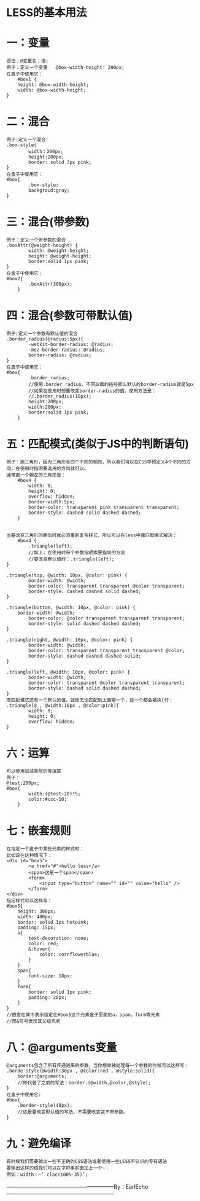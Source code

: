 # LESS的基本用法
# 一：变量
    语法：@变量名：值;
    例子：定义一个变量   @box-width-height: 200px;
    在盒子中使用它：
        #box1 {
	    height: @box-width-height;
	    width: @box-width-height;
	}

# 二：混合
    例子:定义一个混合:
	.box-style{
            width：200px;
            height:200px;
            border: solid 3px pink;
	}
    在盒子中使用它：
	#box{
            .box-style;
            backgroud:gray;
	}

# 三：混合(带参数)
    例子：定义一个带参数的混合
	.boxAttr(@weight-height) {
            width: @weight-height;
            height: @weight-height;
            border:solid 1px pink;
	}
    在盒子中使用它：
	#box2{
            .boxAttr(300px);
        }
    
# 四：混合(参数可带默认值)
    例子:定义一个参数有默认值的混合
	.border_radius(@radius:5px){
            -webkit-border-radius: @radius;
            -moz-border-radius: @radius;
            border-radius: @radius;
	}
    在盒子中使用它：
	#box{
            .border_radius;
            //使用.border_radius，不带后面的括号那么默认的border-radius就是5px
            //如果在使用时想要改变border-radius的值，使用方法是：
            //.border_radius(10px);
            height:200px;
            width:200px;
            border:solid 1px pink;
        }
# 五：匹配模式(类似于JS中的判断语句)
    例子：画三角形，因为三角形有四个不同的朝向，所以我们可以在CSS中预定义4个不同的方向，在使用时指明要选用的方向就可以。
    通常画一个朝左的三角形是：
        #box4 {
            width: 0;
            height: 0;
            overflow: hidden;
            border-width:5px;
            border-color: transparent pink transparent transparent;
            border-style: dashed solid dashed dashed;
        }
	
	
    当要改变三角形的朝向时就必须重新复写样式，所以可以在less中庸匹配模式解决：
        #box4 {
            .triangle(left);
            //如上，在使用时带个参数指明索要指向的方向
            //要改变默认值时：.triangle(left);
	}

	.triangle(top, @width: 10px, @color: pink) {
            border-width: @width;
            border-color: transparent transparent @color transparent;
            border-style: dashed dashed solid dashed;
	}
	
	.triangle(bottom, @width: 10px, @color: pink) {
	    border-width: @width;
            border-color: @color transparent transparent transparent;
            border-style: solid dashed dashed dashed;
	}
	
	.triangle(right, @width: 10px, @color: pink) {
            border-width: @width;
            border-color: transparent transparent transparent @color;
            border-style: dashed dashed dashed solid;
	}
	
	.triangle(left, @width: 10px, @color: pink) {
            border-width: @width;
            border-color: transparent @color transparent transparent;
            border-style: dashed solid dashed dashed;
	}
    而匹配模式还有一个默认的值，就是无论匹配到上面哪一个，这一个都会被执{行：
	.triangle(@_, @width:10px , @color:pink){
            width: 0;
            height: 0;
            overflow: hidden;
	}
		
# 六：运算
    可以使用加减乘除的等运算
    例子：
	@test:200px;
	#box{
            width:(@test-20)*5;
            color:#ccc-10;
        }
	
# 七：嵌套规则
    在指定一个盒子中某些元素的样式时：
    比如说在这种情况下：
	<div id="box5">
            <a href="#">hello less</a>
            <span>这是一个span</span>
            <form>
                <input type="button" name="" id="" value="hello" />
            </form>
	</div>
    指定样式可以这样写：
    #box5{
        height: 300px;
        width: 400px;
        border: solid 1px hotpink;
        padding: 15px;
        a{
            text-decoration: none;
            color: red; 
            &:hover{
                color: cornflowerblue;
            }
        }
        span{
            font-size: 18px;
        }
        form{
            border: solid 1px pink;
            padding: 20px;
        }
    }
    //嵌套在其中表示指定在#box5这个元素盒子里面的a，span，form等元素
    //而&符号表示其父级元素

# 八：@arguments变量
    @arguments包含了所有传递进来的参数，当你想单独处理每一个参数的时候可以这样写：
    .borde-style(@width:30px , @color:red , @style:solid){
        border:@arguments;
        //即代替了之前的写法：border:(@width,@color,@style);
    }
    在盒子中使用它:
    #box{
        .border-style(40px);
        //这是要改变默认值的写法，不需要改变就不带参数。
    }
	
# 九：避免编译
	有时候我们需要输出一些不正确的CSS语法或者使用一些LESS不认识的专有语法
	要输出这样的值我们可以在字符串前面加上一个~：
	例如：width：~‘ clac(100%-35)’;
	
	
	

————————————————————By：EarlEcho————————————————————
